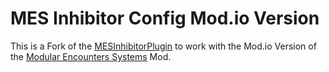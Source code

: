 # MES Inhibitor Config Mod.io Version

This is a Fork of the [MESInhibitorPlugin](https://github.com/austinvaness/MESInhibitorPlugin) to work with the Mod.io Version of the [Modular Encounters Systems](https://mod.io/g/spaceengineers/m/modular-encounters-spawner2) Mod.
